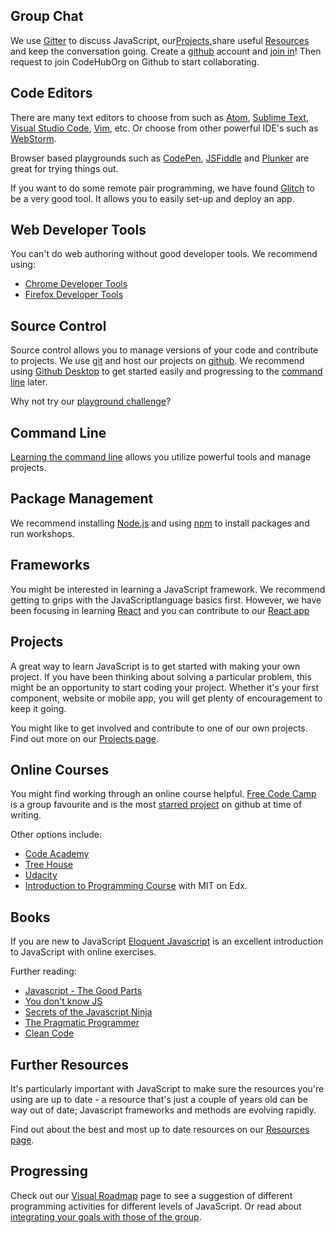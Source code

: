 ## Group Chat
We use [Gitter](https://gitter.im) to discuss JavaScript, our[Projects](projects.html),share useful [Resources](resources.html) and keep the conversation going. Create a [github](https://github.com/) account and [join in](https://gitter.im/CodeHubOrg/discussions)! Then request to join CodeHubOrg on Github to start collaborating.


## Code Editors
There are many text editors to choose from such as [Atom](https://atom.io/), [Sublime Text](https://www.sublimetext.com/), [Visual Studio Code](https://code.visualstudio.com/), [Vim](www.vim.org/), etc. Or choose from other powerful IDE's such as [WebStorm](https://www.jetbrains.com/webstorm/).

 Browser based playgrounds such as [CodePen](https://codepen.io/), [JSFiddle](https://jsfiddle.net/) and [Plunker](https://plnkr.co/) are great for trying things out.  
 
  If you want to do some remote pair programming, we have found [Glitch](https://glitch.com/) to be a very good tool. It allows you to easily set-up and deploy an app.

## Web Developer Tools
You can't do web authoring without good developer tools. We recommend using:

* [Chrome Developer Tools](https://developer.chrome.com/devtools)
* [Firefox Developer Tools](https://developer.mozilla.org/son/docs/Tools)

## Source Control
Source control allows you to manage versions of your code and contribute to projects.  We use [git](https://git-scm.com/) and host our projects on [github](https://github.com/CodeHubOrg).  We recommend using [Github Desktop](https://desktop.github.com/) to get started easily and progressing to the [command line](/getting-started/git) later.  

Why not try our [playground challenge](https://github.com/CodeHubOrg/git-playground)?

## Command Line
[Learning the command line](https://www.codecademy.com/learn/learn-the-command-line) allows you utilize powerful tools and manage projects.


## Package Management
We recommend installing [Node.js](https://nodejs.org/) and using [npm](https://www.npmjs.com/) to install packages and run workshops.

## Frameworks
You might be interested in learning a JavaScript framework.  We recommend getting to grips with the JavaScriptlanguage basics first. However, we have been focusing in learning [React](https://facebook.github.io/react/) and you can contribute to our [React app](https://github.com/CodeHubOrg/organisations-database)

## Projects
A great way to learn JavaScript is to get started with making your own project. If you have been thinking about solving a particular problem, this might be an opportunity to start coding your project. Whether it's your first component, website or mobile app, you will get plenty of encouragement to keep it going.

You might like to get involved and contribute to one of our own projects. Find out more on our [Projects page](projects.html).

## Online Courses
You might find working through an online course helpful.  [Free Code Camp](https://www.freecodecamp.com/) is a group favourite and is the most [starred project](https://github.com/search?q=stars:%3E1&s=stars&type=Repositories) on github at time of writing.

Other options include:
* [Code Academy](https://www.codecademy.com/)
* [Tree House](https://teamtreehouse.com/library/topic:javascript)
* [Udacity](https://www.udacity.com/course/javascript-basics--ud804)
* [Introduction to Programming Course](https://www.edx.org/course/introduction-computer-science-mitx-6-00-1x-9) with MIT on Edx.


## Books
If you are new to JavaScript [Eloquent Javascript](http://eloquentjavascript.net/) is an excellent introduction to JavaScript with online exercises.  

Further reading:
* [Javascript - The Good Parts](http://bdcampbell.net/javascript/book/javascript_the_good_parts.pdf)
* [You don't know JS](https://github.com/getify/You-Dont-Know-JS)
* [Secrets of the Javascript Ninja](https://www.manning.com/books/secrets-of-the-javascript-ninja)
* [The Pragmatic Programmer](http://www.cartipdf.net/carte/descarca-hunt-a-thomas-d-the-pragmatic-programmer-from-journeyman-to-master-pdf)
* [Clean Code](http://ricardogeek.com/docs/clean_code.pdf)


## Further Resources
It's particularly important with JavaScript to make sure the resources you're using are up to date - a resource that's just a couple of years old can be way out of date; Javascript frameworks and methods are evolving rapidly.

Find out about the best and most up to date resources on our [Resources page](resources.html).

## Progressing
Check out our [Visual Roadmap](/getting-started/roadmap-visual) page to see a suggestion of different programming activities for different levels of JavaScript. Or read about [integrating your goals with those of the group](/getting-started/roadmap).
